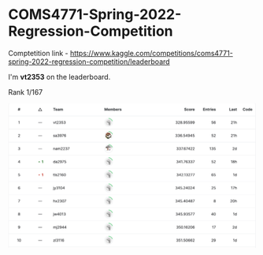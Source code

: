# COMS4771-Spring-2022-Regression-Competition

Comptetition link - https://www.kaggle.com/competitions/coms4771-spring-2022-regression-competition/leaderboard

I'm **vt2353** on the leaderboard. 

Rank 1/167 

<p align="center">
  <img src="/leaderboard/standings.png" width="950" title="hover text">
</p>
